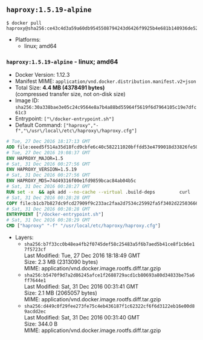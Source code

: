 ## `haproxy:1.5.19-alpine`

```console
$ docker pull haproxy@sha256:ce43c4d3a59a60db9545508794243d6426f9925b4e681b140936de52c9035fe9
```

-	Platforms:
	-	linux; amd64

### `haproxy:1.5.19-alpine` - linux; amd64

-	Docker Version: 1.12.3
-	Manifest MIME: `application/vnd.docker.distribution.manifest.v2+json`
-	Total Size: **4.4 MB (4378491 bytes)**  
	(compressed transfer size, not on-disk size)
-	Image ID: `sha256:30a338bae3e05c24c9564e8a7b4a88bd55964f5619f6d7964105c19e7dfc61c3`
-	Entrypoint: `["\/docker-entrypoint.sh"]`
-	Default Command: `["haproxy","-f","\/usr\/local\/etc\/haproxy\/haproxy.cfg"]`

```dockerfile
# Tue, 27 Dec 2016 18:17:13 GMT
ADD file:eeed5f514a35d18fcd9cbfe6c40c582211020bffdd53e4799018d33826fe5067 in / 
# Tue, 27 Dec 2016 19:08:37 GMT
ENV HAPROXY_MAJOR=1.5
# Sat, 31 Dec 2016 00:27:56 GMT
ENV HAPROXY_VERSION=1.5.19
# Sat, 31 Dec 2016 00:27:56 GMT
ENV HAPROXY_MD5=74d49316f00e1fd9859bcac84ab04b5c
# Sat, 31 Dec 2016 00:28:27 GMT
RUN set -x 	&& apk add --no-cache --virtual .build-deps 		curl 		gcc 		libc-dev 		linux-headers 		make 		openssl-dev 		pcre-dev 		zlib-dev 	&& curl -SL "http://www.haproxy.org/download/${HAPROXY_MAJOR}/src/haproxy-${HAPROXY_VERSION}.tar.gz" -o haproxy.tar.gz 	&& echo "${HAPROXY_MD5}  haproxy.tar.gz" | md5sum -c 	&& mkdir -p /usr/src 	&& tar -xzf haproxy.tar.gz -C /usr/src 	&& mv "/usr/src/haproxy-$HAPROXY_VERSION" /usr/src/haproxy 	&& rm haproxy.tar.gz 	&& make -C /usr/src/haproxy 		TARGET=linux2628 		USE_PCRE=1 PCREDIR= 		USE_OPENSSL=1 		USE_ZLIB=1 		all 		install-bin 	&& mkdir -p /usr/local/etc/haproxy 	&& cp -R /usr/src/haproxy/examples/errorfiles /usr/local/etc/haproxy/errors 	&& rm -rf /usr/src/haproxy 	&& runDeps="$( 		scanelf --needed --nobanner --recursive /usr/local 			| awk '{ gsub(/,/, "\nso:", $2); print "so:" $2 }' 			| sort -u 			| xargs -r apk info --installed 			| sort -u 	)" 	&& apk add --virtual .haproxy-rundeps $runDeps 	&& apk del .build-deps
# Sat, 31 Dec 2016 00:28:28 GMT
COPY file:b1cb7b827dc9fcd27909f9c233ac2faa2d7534c25992fa5f3402d22503666d6d in / 
# Sat, 31 Dec 2016 00:28:28 GMT
ENTRYPOINT ["/docker-entrypoint.sh"]
# Sat, 31 Dec 2016 00:28:29 GMT
CMD ["haproxy" "-f" "/usr/local/etc/haproxy/haproxy.cfg"]
```

-	Layers:
	-	`sha256:b7f33cc0b48ea4fb2f0745def58c25483a5f6b7aed5b41ce8f1cb6e17f5723cf`  
		Last Modified: Tue, 27 Dec 2016 18:18:49 GMT  
		Size: 2.3 MB (2313090 bytes)  
		MIME: application/vnd.docker.image.rootfs.diff.tar.gzip
	-	`sha256:b5470f9d7a2d86245afce1f2688729acd1cb80693a80d34833be75a6ff7644e1`  
		Last Modified: Sat, 31 Dec 2016 00:31:41 GMT  
		Size: 2.1 MB (2065057 bytes)  
		MIME: application/vnd.docker.image.rootfs.diff.tar.gzip
	-	`sha256:d449c0f29fee273fe75c4eb436187f1c62322cf6f6d3122eb16e00d89acdd2ec`  
		Last Modified: Sat, 31 Dec 2016 00:31:40 GMT  
		Size: 344.0 B  
		MIME: application/vnd.docker.image.rootfs.diff.tar.gzip
